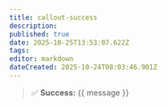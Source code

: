 ```yaml
---
title: callout-success
description:
published: true
date: 2025-10-25T13:53:07.622Z
tags:
editor: markdown
dateCreated: 2025-10-24T08:03:46.901Z
---
```


> ✅ **Success:** {{ message }}

